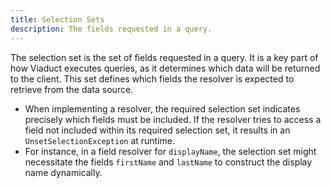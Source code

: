 ```yaml
---
title: Selection Sets
description: The fields requested in a query.
---
```


The selection set is the set of fields requested in a query. It is a key part of how Viaduct executes queries, as it determines which data will be returned to the client. This set defines which fields the resolver is expected to retrieve from the data source.

* When implementing a resolver, the required selection set indicates precisely which fields must be included. If the resolver tries to access a field not included within its required selection set, it results in an `UnsetSelectionException` at runtime.
* For instance, in a field resolver for `displayName`, the selection set might necessitate the fields `firstName` and `lastName` to construct the display name dynamically.
